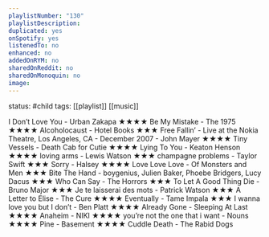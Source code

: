 ```yaml
---
playlistNumber: "130"
playlistDescription:
duplicated: yes
onSpotify: yes
listenedTo: no
enhanced: no
addedOnRYM: no
sharedOnReddit: no
sharedOnMonoquin: no
image:
---
```

status: #child 
tags: [[playlist]] [[music]] 

I Don’t Love You - Urban Zakapa ★★★★
Be My Mistake - The 1975 ★★★★
Alcoholocaust - Hotel Books ★★★
Free Fallin’ - Live at the Nokia Theatre, Los Angeles, CA - December 2007 - John Mayer ★★★★
Tiny Vessels - Death Cab for Cutie ★★★★
Lying To You - Keaton Henson ★★★★
loving arms - Lewis Watson ★★★
champagne problems - Taylor Swift ★★★
Sorry - Halsey ★★★★
Love Love Love - Of Monsters and Men ★★★
Bite The Hand - boygenius, Julien Baker, Phoebe Bridgers, Lucy Dacus ★★★
Who Can Say - The Horrors ★★★
To Let A Good Thing Die - Bruno Major ★★★
Je te laisserai des mots - Patrick Watson ★★★
A Letter to Elise - The Cure ★★★★
Eventually - Tame Impala ★★★
I wanna love you but I don’t - Ben Platt ★★★★
Already Gone - Sleeping At Last ★★★★
Anaheim - NIKI ★★★★
you’re not the one that i want - Nouns ★★★★
Pine - Basement ★★★★
Cuddle Death - The Rabid Dogs


